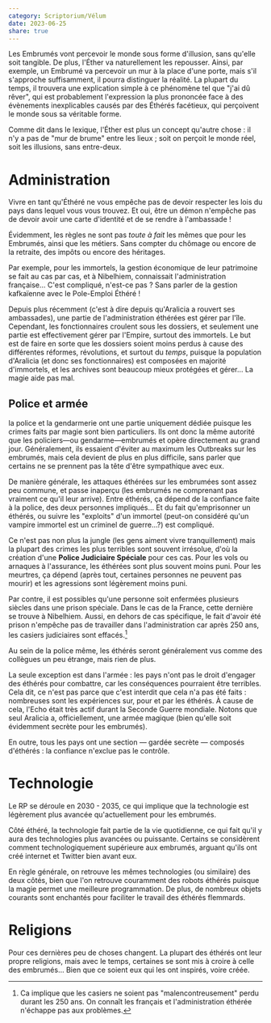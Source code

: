```yaml
---
category: Scriptorium/Vélum
date: 2023-06-25
share: true
---
```


Les Embrumés vont percevoir le monde sous forme d'illusion, sans qu'elle soit tangible. De plus, l'Éther va naturellement les repousser. Ainsi, par exemple, un Embrumé va percevoir un mur à la place d'une porte, mais s'il s'approche suffisamment, il pourra distinguer la réalité. La plupart du temps, il trouvera une explication simple à ce phénomène tel que "j'ai dû rêver", qui est probablement l'expression la plus prononcée face à des évènements inexplicables causés par des Éthérés facétieux, qui perçoivent le monde sous sa véritable forme. 

Comme dit dans le lexique, l'Éther est plus un concept qu'autre chose : il n'y a pas de "mur de brume" entre les lieux ; soit on perçoit le monde réel, soit les illusions, sans entre-deux.

# Administration


Vivre en tant qu'Éthéré ne vous empêche pas de devoir respecter les lois du pays dans lequel vous vous trouvez. Et oui, être un démon n'empêche pas de devoir avoir une carte d'identité et de se rendre à l'ambassade !

Évidemment, les règles ne sont pas *toute à fait* les mêmes que pour les Embrumés, ainsi que les métiers. Sans compter du chômage ou encore de la retraite, des impôts ou encore des héritages.

Par exemple, pour les immortels, la gestion économique de leur patrimoine se fait au cas par cas, et à Nibelhiem, connaissait l'administration française… C'est compliqué, n'est-ce pas ? Sans parler de la gestion kafkaïenne avec le Pole-Emploi Éthéré !

Depuis plus récemment (c'est à dire depuis qu'Aralicia a rouvert ses ambassades), une partie de l'administration éthérées est gérer par l'île. Cependant, les fonctionnaires croulent sous les dossiers, et seulement une partie est effectivement gérer par l'Empire, surtout des immortels.
Le but est de faire en sorte que les dossiers soient moins perdus à cause des différentes réformes, révolutions, et surtout du *temps*, puisque la population d'Aralicia (et donc ses fonctionnaires) est composées en majorité d'immortels, et les archives sont beaucoup mieux protégées et gérer… La magie aide pas mal.

## Police et armée

la police et la gendarmerie ont une partie uniquement dédiée puisque les crimes faits par magie sont bien particuliers. Ils ont donc la même autorité que les policiers—ou gendarme—embrumés et opère directement au grand jour. Généralement, ils essaient d'éviter au maximum les Outbreaks sur les embrumés, mais cela devient de plus en plus difficile, sans parler que certains ne se prennent pas la tête d'être sympathique avec eux.

De manière générale, les attaques éthérées sur les embrumées sont assez peu commune, et passe inaperçu (les embrumés ne comprenant pas vraiment ce qu'il leur arrive). Entre éthérés, ça dépend de la confiance faite à la police, des deux personnes impliqués… Et du fait qu'emprisonner un éthérés, ou suivre les "exploits" d'un immortel (peut-on considéré qu'un vampire immortel est un criminel de guerre…?) est compliqué.

Ce n'est pas non plus la jungle (les gens aiment vivre tranquillement) mais la plupart des crimes les plus terribles sont souvent irrésolue, d'où la création d'une **Police Judiciaire Spéciale** pour ces cas. Pour les vols ou arnaques à l'assurance, les éthérées sont plus souvent moins puni. Pour les meurtres, ça dépend (après tout, certaines personnes ne peuvent pas mourir) et les agressions sont légèrement moins puni.

Par contre, il est possibles qu'une personne soit enfermées plusieurs siècles dans une prison spéciale. Dans le cas de la France, cette dernière se trouve à Nibelhiem.
Aussi, en dehors de cas spécifique, le fait d'avoir été prison n'empêche pas de travailler dans l'administration car après 250 ans, les casiers judiciaires sont effacés.[^1]

Au sein de la police même, les éthérés seront généralement vus comme des collègues un peu étrange, mais rien de plus.

La seule exception est dans l'armée : les pays n'ont pas le droit d'engager des éthérés pour combattre, car les conséquences pourraient être terribles. Cela dit, ce n'est pas parce que c'est interdit que cela n'a pas été faits : nombreuses sont les expériences sur, pour et par les éthérés. À cause de cela, l'Echo était très actif durant la Seconde Guerre mondiale.
Notons que seul Aralicia a, officiellement, une armée magique (bien qu'elle soit évidemment secrète pour les embrumés). 

En outre, tous les pays ont une section — gardée secrète — composés d'éthérés : la confiance n'exclue pas le contrôle.

# Technologie

Le RP se déroule en 2030 - 2035, ce qui implique que la technologie est légèrement plus avancée qu'actuellement pour les embrumés. 

Côté éthéré, la technologie fait partie de la vie quotidienne, ce qui fait qu'il y aura des technologies plus avancées ou puissante. Certains se considèrent comment technologiquement supérieure aux embrumés, arguant qu'ils ont créé internet et Twitter bien avant eux. 

En règle générale, on retrouve les mêmes technologies (ou similaire) des deux côtés, bien que l'on retrouve couramment des robots éthérés puisque la magie permet une meilleure programmation. De plus, de nombreux objets courants sont enchantés pour faciliter le travail des éthérés flemmards.

# Religions

Pour ces dernières peu de choses changent. La plupart des éthérés ont leur propre religions, mais avec le temps, certaines se sont mis à croire à celle des embrumés… Bien que ce soient eux qui les ont inspirés, voire créée.


[^1]: Ca implique que les casiers ne soient pas "malencontreusement" perdu durant les 250 ans. On connaît les français et l'administration éthérée n'échappe pas aux problèmes.